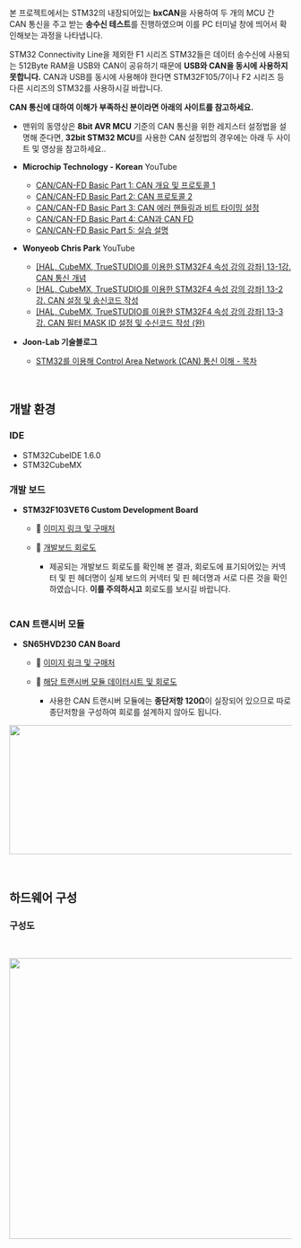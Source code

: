 <br>

본 프로젝트에서는 STM32의 내장되어있는 **bxCAN**을 사용하여 두 개의 MCU 간 CAN 통신을 주고 받는 **송수신 테스트**를 진행하였으며 이를 PC 터미널 창에 띄어서 확인해보는 과정을 나타냅니다. <br>

STM32 Connectivity Line을 제외한 F1 시리즈 STM32들은 데이터 송수신에 사용되는 512Byte RAM을 USB와 CAN이 공유하기 때문에 **USB와 CAN을 동시에 사용하지 못합니다.**
CAN과 USB를 동시에 사용해야 한다면 STM32F105/7이나 F2 시리즈 등 다른 시리즈의 STM32를 사용하시길 바랍니다. <br>

**CAN 통신에 대하여 이해가 부족하신 분이라면 아래의 사이트를 참고하세요.** <br>

* 맨위의 동영상은 **8bit AVR MCU** 기준의 CAN 통신을 위한 레지스터 설정법을 설명해 준다면, **32bit STM32 MCU**를 사용한 CAN 설정법의 경우에는 아래 두 사이트 및 영상을 참고하세요.. 

* **Microchip Technology - Korean** YouTube 
  + [CAN/CAN-FD Basic Part 1: CAN 개요 및 프로토콜 1](https://www.youtube.com/watch?v=9A3YRYla4WI) 
  + [CAN/CAN-FD Basic Part 2: CAN 프로토콜 2](https://www.youtube.com/watch?v=dqacvllM-UA) 
  + [CAN/CAN-FD Basic Part 3: CAN 에러 핸들링과 비트 타이밍 설정](https://www.youtube.com/watch?v=zyzz_3KW9GY) 
  + [CAN/CAN-FD Basic Part 4: CAN과 CAN FD](https://www.youtube.com/watch?v=IeK2TSGX5ms) 
  + [CAN/CAN-FD Basic Part 5: 실습 설명](https://www.youtube.com/watch?v=rg2LA0o98dM) 

* **Wonyeob Chris Park** YouTube   
  + [[HAL, CubeMX, TrueSTUDIO를 이용한 STM32F4 속성 강의 강좌] 13-1강. CAN 통신 개념](https://www.youtube.com/watch?v=84IAJDuJdxc&list=PLUaCOzp6U-RqMo-QEJQOkVOl1Us8BNgXk&index=21)
  + [[HAL, CubeMX, TrueSTUDIO를 이용한 STM32F4 속성 강의 강좌] 13-2강. CAN 설정 및 송신코드 작성](https://www.youtube.com/watch?v=6vR3lX8ojDA&list=PLUaCOzp6U-RqMo-QEJQOkVOl1Us8BNgXk&index=22)
  + [[HAL, CubeMX, TrueSTUDIO를 이용한 STM32F4 속성 강의 강좌] 13-3강. CAN 필터 MASK ID 설정 및 수신코드 작성 (완)](https://www.youtube.com/watch?v=T65WpTyv8Po&list=PLUaCOzp6U-RqMo-QEJQOkVOl1Us8BNgXk&index=23)
 
* **Joon-Lab 기술블로그**
  + [STM32를 이용해 Control Area Network (CAN) 통신 이해 - 목차](https://blog.joon-lab.com/23)

<br>

## 개발 환경<br>
### IDE
* STM32CubeIDE 1.6.0 <br>
* STM32CubeMX <br>

### 개발 보드
* **STM32F103VET6 Custom Development Board** <br>
  + :pushpin: [이미지 링크 및 구매처](https://ko.aliexpress.com/item/32693544239.html?gatewayAdapt=glo2kor&srcSns=sns_KakaoTalk&spreadType=socialShare&bizType=ProductDetail&social_params=20527276655&aff_fcid=6a92134b6f66447fb4e5392261410de1-1649825428883-09137-_mMqvBK2&tt=MG&aff_fsk=_mMqvBK2&aff_platform=default&sk=_mMqvBK2&aff_trace_key=6a92134b6f66447fb4e5392261410de1-1649825428883-09137-_mMqvBK2&shareId=20527276655&businessType=ProductDetail&platform=AE&terminal_id=62559df8374f42348f14bc09e497c7f3&afSmartRedirect=y)<br>
  
  + :pushpin: [개발보드 회로도](https://github.com/taejin-seong/STM32F103VET6-bxCAN-Test-With-UART/tree/master/STM32F103VET6%20Dev%20Board%20Schematic)<br>
    - 제공되는 개발보드 회로도를 확인해 본 결과, 회로도에 표기되어있는 커넥터 및 핀 헤더명이 실제 보드의 커넥터 및 핀 헤더명과 서로 다른 것을 확인하였습니다. **이를 주의하시고** 회로도를  보시길 바랍니다. <br><br>
 
### CAN 트랜시버 모듈
* **SN65HVD230 CAN Board** <br>
  + :pushpin: [이미지 링크 및 구매처](https://www.waveshare.com/sn65hvd230-can-board.htm) <br>
  
  + :pushpin: [해당 트랜시버 모듈 데이터시트 및 회로도](https://github.com/taejin-seong/STM32F103VET6-bxCAN-Test-With-UART/tree/master/SN65HVD230%20CAN%20Board%20Datasheets%20%26%20Schematic)<br>
    - 사용한 CAN 트랜시버 모듈에는 **종단저항 120Ω**이 실장되어 있으므로 따로 종단저항을 구성하여 회로를 설계하지 않아도 됩니다.
<p align="center">
   <img src="https://user-images.githubusercontent.com/70312248/166659288-7debcb52-83cb-4e70-aa4e-5cef46597f41.png" width="630" height="230"/>  
</p>  
    
 <br>

## 하드웨어 구성<br>
### 구성도

<br>

<p align="center">
   <img src="https://user-images.githubusercontent.com/70312248/166689921-8942e3f5-cbc7-4579-b37d-1329d7883a4e.png" width="1400" height="500"/>  
</p>  
